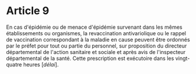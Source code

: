 # Article 9

En cas d'épidémie ou de menace d'épidémie survenant dans les mêmes établissements ou organismes, la revaccination antivariolique ou le rappel de vaccination correspondant à la maladie en cause peuvent être ordonnés par le préfet pour tout ou partie du personnel, sur proposition du directeur départemental de l'action sanitaire et sociale et après avis de l'inspecteur départemental de la santé. Cette prescription est exécutoire dans les vingt-quatre heures [*délai*].
